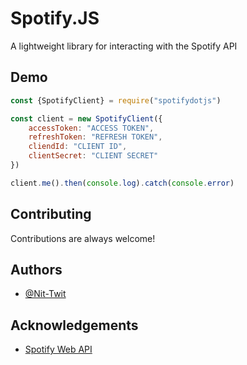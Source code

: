 
# Spotify.JS

A lightweight library for interacting with the Spotify API


## Demo
```js
const {SpotifyClient} = require("spotifydotjs")

const client = new SpotifyClient({
    accessToken: "ACCESS TOKEN",
    refreshToken: "REFRESH TOKEN",
    cliendId: "CLIENT ID",
    clientSecret: "CLIENT SECRET"
})

client.me().then(console.log).catch(console.error)
```
## Contributing

Contributions are always welcome!


## Authors

- [@Nit-Twit](https://www.github.com/Nit-Twit)


## Acknowledgements

 - [Spotify Web API](https://developer.spotify.com/documentation/web-api)

